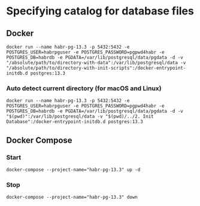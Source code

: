 # Specifying catalog for database files

## Docker
```
docker run --name habr-pg-13.3 -p 5432:5432 -e POSTGRES_USER=habrpguser -e POSTGRES_PASSWORD=pgpwd4habr -e POSTGRES_DB=habrdb -e PGDATA=/var/lib/postgresql/data/pgdata -d -v "/absolute/path/to/directory-with-data":/var/lib/postgresql/data -v "/absolute/path/to/directory-with-init-scripts":/docker-entrypoint-initdb.d postgres:13.3
```

### Auto detect current directory (for macOS and Linux)
```
docker run --name habr-pg-13.3 -p 5432:5432 -e POSTGRES_USER=habrpguser -e POSTGRES_PASSWORD=pgpwd4habr -e POSTGRES_DB=habrdb -e PGDATA=/var/lib/postgresql/data/pgdata -d -v "$(pwd)":/var/lib/postgresql/data -v "$(pwd)/../2. Init Database":/docker-entrypoint-initdb.d postgres:13.3
```

## Docker Compose
### Start
`docker-compose --project-name="habr-pg-13.3" up -d`

### Stop
`docker-compose --project-name="habr-pg-13.3" down`
